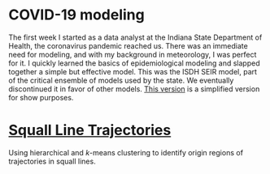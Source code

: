 # COVID-19 modeling

The first week I started as a data analyst at the Indiana State Department of Health, the coronavirus pandemic reached us.
There was an immediate need for modeling, and with my background in meteorology, I was perfect for it.  I quickly learned the
basics of epidemiological modeling and slapped together a simple but effective model.  This was the ISDH SEIR model, part of
the critical ensemble of models used by the state.  We eventually discontinued it in favor of other models.  [This version](COVID19) is
a simplified version for show purposes.

# [Squall Line Trajectories](SquallLineTraj)

Using hierarchical and *k*-means clustering to identify origin regions of trajectories in squall lines.
